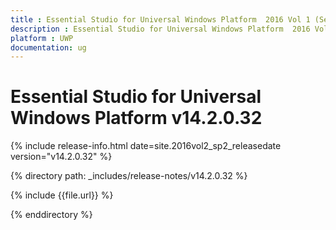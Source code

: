 ```yaml
---
title : Essential Studio for Universal Windows Platform  2016 Vol 1 (Service Pack 1)Release Notes
description : Essential Studio for Universal Windows Platform  2016 Vol 1 (Service Pack 1)Release Notes
platform : UWP
documentation: ug
---
```


# Essential Studio for Universal Windows Platform v14.2.0.32

{% include release-info.html date=site.2016vol2_sp2_releasedate version="v14.2.0.32" %} 

{% directory path: _includes/release-notes/v14.2.0.32 %}

{% include {{file.url}} %}

{% enddirectory %}
